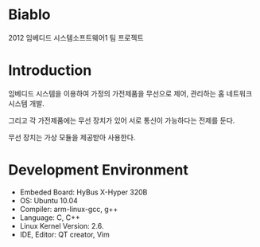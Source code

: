 # Biablo
2012 임베디드 시스템소프트웨어1 팀 프로젝트

# Introduction
임베디드 시스템을 이용하여 가정의 가전제품을 무선으로 제어, 관리하는 홈 네트워크 시스템 개발.

그리고 각 가전제품에는 무선 장치가 있어 서로 통신이 가능하다는 전제를 둔다. 

무선 장치는 가상 모듈을 제공받아 사용한다.

# Development Environment
- Embeded Board: HyBus X-Hyper 320B
- OS: Ubuntu 10.04
- Compiler: arm-linux-gcc, g++
- Language: C, C++
- Linux Kernel Version: 2.6.
- IDE, Editor: QT creator, Vim
